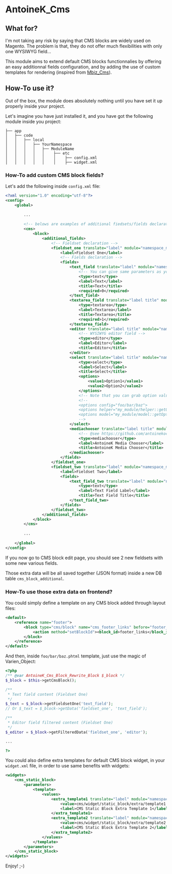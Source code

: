 # AntoineK_Cms

## What for?

I'm not taking any risk by saying that CMS blocks are widely used on Magento. The problem is that, they do not offer much flexibilities with only one WYSIWYG field...

This module aims to extend default CMS blocks functionnalies by offering an easy additionnal fields configuration, and by adding the use of custom templates for rendering (inspired from [Mbiz_Cms](https://github.com/monsieurbiz/Mbiz_Cms)).

## How-To use it?

Out of the box, the module does absolutely nothing until you have set it up properly inside your project.

Let's imagine you have just installed it, and you have got the following module inside you project:

```
├── app
│   ├── code
│   │   ├── local
│   │   │   ├── YourNamespace
│   │   │   │   ├── ModuleName
│   │   │   │   │    ├── etc
│   │   │   │   │    │    ├── config.xml
│   │   │   │   │    │    ├── widget.xml
```

### How-To add custom CMS block fields?

Let's add the following inside `config.xml` file:

```xml
<?xml version="1.0" encoding="utf-8"?>
<config>
    <global>
    
        ...
        
        <!-- belows are examples of additional fiedsets/fields declarations -->
        <cms>
            <block>
                <additional_fields>
                    <!-- Fieldset declaration -->
                    <fieldset_one translate="label" module="namespace_module">
                        <label>Fieldset One</label>
                        <!-- Fields declaration -->
                        <fields>
                            <text_field translate="label" module="namespace_module">
                                <!-- You can give same parameters as you would do with classic Varien_Data_Form_Element_Fieldset::addField() method -->
                                <type>text</type>
                                <label>Text</label>
                                <title>Text</title>
                                <required>0</required>
                            </text_field>
                            <textarea_field translate="label title" module="namespace_module">
                                <type>textarea</type>
                                <label>Textarea</label>
                                <title>Textarea</title>
                                <required>1</required>
                            </textarea_field>
                            <editor translate="label title" module="namespace_module">
                                <!-- WYSIWYG editor field -->
                                <type>editor</type>
                                <label>Editor</label>
                                <title>Editor</title>
                            </editor>
                            <select translate="label title" module="namespace_module">
                                <type>select</type>
                                <label>Select</label>
                                <title>Select</title>
                                <options>
                                    <value1>Option1</value1>
                                    <value2>Option2</value2>
                                </options>
                                <!-- Note that you can grab option values by using config or helper/model method -->
                                <!--
                                <options config="foo/bar/baz">
                                <options helper="my_module/helper::getOptionsMethod">
                                <options model="my_module/model::getOptionsMethod">
                                -->
                            </select>
                            <mediachooser translate="label title" module="namespace_module">
                                <!-- @see https://github.com/antoinekociuba/AntoineK_MediaChooserField -->
                                <type>mediachooser</type>
                                <label>AntoineK Media Chooser</label>
                                <title>AntoineK Media Chooser</title>
                            </mediachooser>
                        </fields>
                    </fieldset_one>
                    <fieldset_two translate="label" module="namespace_module">
                        <label>Fieldset Two</label>
                        <fields>
                            <text_field_two translate="label" module="namespace_module">
                                <type>text</type>
                                <label>Text Field Label</label>
                                <title>Text Field Title</title>
                            </text_field_two>
                        </fields>
                    </fieldset_two>
                </additional_fields>
            </block>
        </cms>
        
        ...
        
    </global>
</config>
```

If you now go to CMS block edit page, you should see 2 new fieldsets with some new various fields.

Those extra data will be all saved together (JSON format) inside a new DB table `cms_block_additional`.

### How-To use those extra data on frontend?

You could simply define a template on any CMS block added through layout files:
```xml
<default>
    <reference name="footer">
        <block type="cms/block" name="cms_footer_links" before="footer_links" template="foo/bar/baz.phtml">
            <action method="setBlockId"><block_id>footer_links</block_id></action>
        </block>
    </reference>
</default>
```

And then, inside `foo/bar/baz.phtml` template, just use the magic of Varien_Object:

```php
<?php
/** @var AntoineK_Cms_Block_Rewrite_Block $_block */
$_block = $this->getCmsBlock();

/**
 * Text field content (Fieldset One)
 */
$_text = $_block->getFieldsetOne('text_field'); 
// Or $_text = $_block->getData('fieldset_one', 'text_field');

/**
 * Editor field filtered content (Fieldset One)
 */
$_editor = $_block->getFilteredData('fieldset_one', 'editor');

...

?>
```

You could also define extra templates for default CMS block widget, in your `widget.xml` file, in order to use same benefits with widgets:

```xml
<widgets>
    <cms_static_block>
        <parameters>
            <template>
                <values>
                    <extra_template1 translate="label" module="namespace_module">
                        <value>cms/widget/static_block/extra/template1.phtml</value>
                        <label>CMS Static Block Extra Template 1</label>
                    </extra_template1>
                    <extra_template2 translate="label" module="namespace_module">
                        <value>cms/widget/static_block/extra/template2.phtml</value>
                        <label>CMS Static Block Extra Template 2</label>
                    </extra_template2>
                </values>
            </template>
        </parameters>
    </cms_static_block>
</widgets>
```

Enjoy! ;-)

